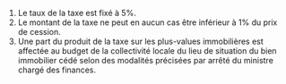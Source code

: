 1) Le taux de la taxe est fixé à 5%.
2) Le montant de la taxe ne peut en aucun cas être inférieur à 1% du prix de cession.
2) Une part du produit de la taxe sur les plus-values immobilières est affectée au
budget de la collectivité locale du lieu de situation du bien immobilier cédé selon des modalités précisées par arrêté du ministre chargé des finances.